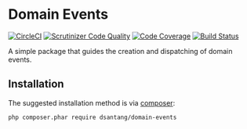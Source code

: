 # Domain Events
[![CircleCI](https://circleci.com/gh/dsantang/domain-events/tree/master.svg?style=svg)](https://circleci.com/gh/dsantang/domain-events/tree/master)
[![Scrutinizer Code Quality](https://scrutinizer-ci.com/g/dsantang/domain-events/badges/quality-score.png?b=master)](https://scrutinizer-ci.com/g/dsantang/domain-events/?branch=master)
[![Code Coverage](https://scrutinizer-ci.com/g/dsantang/domain-events/badges/coverage.png?b=master)](https://scrutinizer-ci.com/g/dsantang/domain-events/?branch=master)
[![Build Status](https://scrutinizer-ci.com/g/dsantang/domain-events/badges/build.png?b=master)](https://scrutinizer-ci.com/g/dsantang/domain-events/build-status/master)

A simple package that guides the creation and dispatching of domain events.

## Installation

The suggested installation method is via [composer](https://getcomposer.org/):

```sh
php composer.phar require dsantang/domain-events
```
